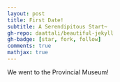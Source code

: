 ```yaml
---
layout: post
title: First Date!
subtitle: A Serendipitous Start~
gh-repo: daattali/beautiful-jekyll
gh-badge: [star, fork, follow]
comments: true
mathjax: true
---
```


We went to the Provincial Museum!


